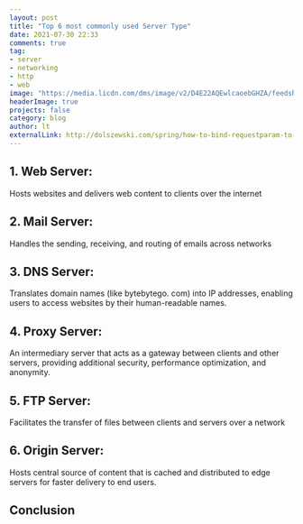 ```yaml
---
layout: post
title: "Top 6 most commonly used Server Type"
date: 2021-07-30 22:33
comments: true
tag: 
- server
- networking
- http
- web
image: "https://media.licdn.com/dms/image/v2/D4E22AQEwlcaoebGHZA/feedshare-shrink_2048_1536/B4EZcLEswiHsAo-/0/1748237472351?e=1751500800&v=beta&t=irVzkQx7PqSVCd8L6Pq97ui2whkB1BaOYeDcU-vU3Xw"
headerImage: true
projects: false
category: blog
author: lt
externalLink: http://dolszewski.com/spring/how-to-bind-requestparam-to-object/
---
```

## 1. Web Server: 
Hosts websites and delivers web content to clients over the internet 
 
## 2. Mail Server: 
Handles the sending, receiving, and routing of emails across networks 
 
## 3. DNS Server: 
Translates domain names (like bytebytego. com) into IP addresses, enabling users to access websites by their human-readable names. 
 
## 4. Proxy Server: 
An intermediary server that acts as a gateway between clients and other servers, providing additional security, performance optimization, and anonymity. 
 
## 5. FTP Server: 
Facilitates the transfer of files between clients and servers over a network 
 
## 6. Origin Server: 
Hosts central source of content that is cached and distributed to edge servers for faster delivery to end users. 
 
## Conclusion
